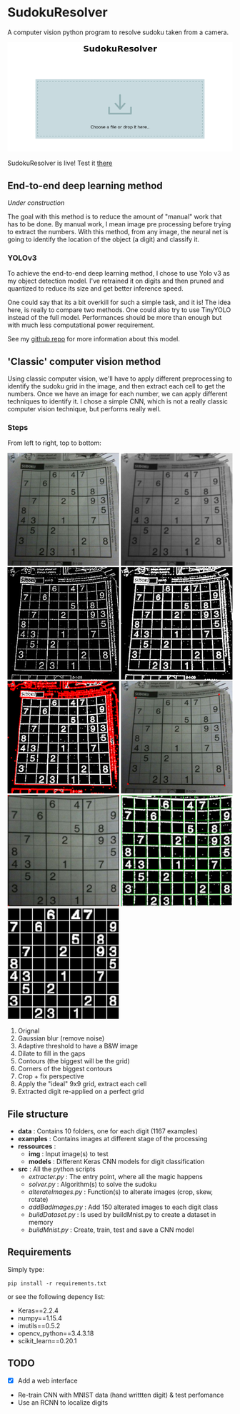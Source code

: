 # SudokuResolver

A computer vision python program to resolve sudoku taken from a camera.

![web interface screenshot](ressources/web.png)

SudokuResolver is live! Test it [there](http://projects.victormeunier.com/sudoku/sudoku.html)

## End-to-end deep learning method

*Under construction*

The goal with this method is to reduce the amount of "manual" work that has to be done. By manual work, I mean image pre processing before trying to extract the numbers. With this method, from any image, the neural net is going to identify the location of the object (a digit) and classify it.

### YOLOv3

To achieve the end-to-end deep learning method, I chose to use Yolo v3 as my object detection model. I've retrained it on digits and then pruned and quantized to reduce its size and get better inference speed.

One could say that its a bit overkill for such a simple task, and it is! The idea here, is really to compare two methods. One could also try to use TinyYOLO instead of the full model. Performances should be more than enough but with much less computational power requirement.

See my [github repo](https://github.com/MrEliptik/YOLOv3_digits.git) for more information about this model.

## 'Classic' computer vision method

Using classic computer vision, we'll have to apply different preprocessing to identify the sudoku grid in the image, and then extract each cell to get the numbers. Once we have an image for each number, we can apply different techniques to identify it. I chose a simple CNN, which is not a really classic computer vision technique, but performs really well.

### Steps

From left to right, top to bottom:

<p>
    <img src="examples/original.png" width=250>
    <img src="examples/blurred.png" width=250>
    <img src="examples/adaptive_treshold.png" width=250>
    <img src="examples/dilated.png" width=250>
    <img src="examples/contours.png" width=250>
    <img src="examples/corners.png" width=250>
    <img src="examples/cropped_perspective_fixed.png" width=250>
    <img src="examples/grid_applied.png" width=250>
    <img src="examples/result.png" width=250>
</p>

1. Orignal
2. Gaussian blur (remove noise)
3. Adaptive threshold to have a B&W image
4. Dilate to fill in the gaps
5. Contours (the biggest will be the grid)
6. Corners of the biggest contours
7. Crop + fix perspective
8. Apply the "ideal" 9x9 grid, extract each cell
9. Extracted digit re-applied on a perfect grid

## File structure

- **data**        : Contains 10 folders, one for each digit (1167 examples)
- **examples**    : Contains images at different stage of the processing
- **ressources**  :
  - **img**               : Input image(s) to test
  - **models**            : Different Keras CNN models for digit classification
- **src**         : All the python scripts
  - *extracter.py*      : The entry point, where all the magic happens
  - *solver.py*         : Algorithm(s) to solve the sudoku
  - *alterateImages.py* : Function(s) to alterate images (crop, skew, rotate)
  - *addBadImages.py*   : Add 150 alterated images to each digit class
  - *buildDataset.py*   : Is used by buildMnist.py to create a dataset in memory
  - *buildMnist.py*     : Create, train, test and save a CNN model

## Requirements

Simply type:

    pip install -r requirements.txt

or see the following depency list:

- Keras==2.2.4
- numpy==1.15.4
- imutils==0.5.2
- opencv_python==3.4.3.18
- scikit_learn==0.20.1

## TODO 
- [x] Add a web interface
- Re-train CNN with MNIST data (hand writtten digit) & test perfomance
- Use an RCNN to localize digits

